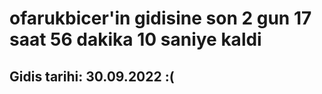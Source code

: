 # ofarukbicer'in gidisine son 2 gun 17 saat 56 dakika 10 saniye kaldi

## Gidis tarihi: 30.09.2022 :(